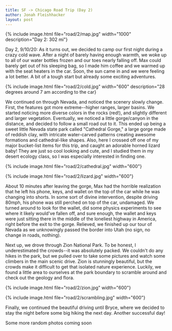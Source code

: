 ```yaml
---
title: SF -> Chicago Road Trip (Day 2)
author: Jonah Fleishhacker
layout: post
---
```


{% include image.html file="road/2/map.jpg" width="1000" description="Day 2: 302 mi"}

Day 2, 9/10/20: As it turns out, we decided to camp our first night during a crazy cold wave. After a night of barely having enough warmth, we woke up to all of our water bottles frozen and our toes nearly falling off. Max could barely get out of his sleeping bag, so I made him coffee and we warmed up with the seat heaters in the car. Soon, the sun came in and we were feeling a lot better. A bit of a tough start but already some exciting adventures.

{% include image.html file="road/2/cold.jpg" width="600" description="28 degrees around 7 am according to the car}

We continued on through Nevada, and noticed the scenery slowly change. First, the features got more extreme--higher ranges, larger basins. We started noticing more diverse colors in the rocks (red!), and slightly different and larger vegetation. Eventually, we noticed a little gorge/canyon in the distance, and decided to follow a small road out to it. This ended up being a sweet little Nevada state park called "Cathedral Gorge," a large gorge made of reddish clay, with intricate water-carved patterns creating awesome formations and cathedral-like shapes. Also, here I crossed off one of my major bucket-list items for this trip, and caught an adorable horned lizard baby! They are just so cool looking and cute, and I studied them in my desert ecology class, so I was especially interested in finding one.

{% include image.html file="road/2/cathedral.jpg" width="600"}

{% include image.html file="road/2/lizard.jpg" width="600"}

About 10 minutes after leaving the gorge, Max had the horrible realization that he left his phone, keys, and wallet on the top of the car while he was changing into shorts. In some sort of divine intervention, despite driving 80mph, his phone was still perched on top of the car, undamaged. We turned around to look for the wallet, did some physics experiments to see where it likely would've fallen off, and sure enough, the wallet and keys were just sitting there in the middle of the loneliest highway in America, right before the exit to the gorge. Relieved, we finished up our tour of Nevada as we unknowingly passed the border into Utah (no sign, no change in roads, nothing). 

Next up, we drove through Zion National Park. To be honest, I underestimated the crowds--it was absolutely packed. We couldn't do any hikes in the park, but we pulled over to take some pictures and watch some climbers in the main scenic drive. Zion is stunningly beautiful, but the crowds make it difficult to get that isolated nature experience. Luckily, we found a little area to ourselves at the park boundary to scramble around and check out the geology and flora.

{% include image.html file="road/2/zion.jpg" width="600"}

{% include image.html file="road/2/scrambling.jpg" width="600"}


Finally, we continued the beautiful driving until Bryce, where we decided to stay the night before some big hiking the next day. Another successful day!

Some more random photos coming soon
